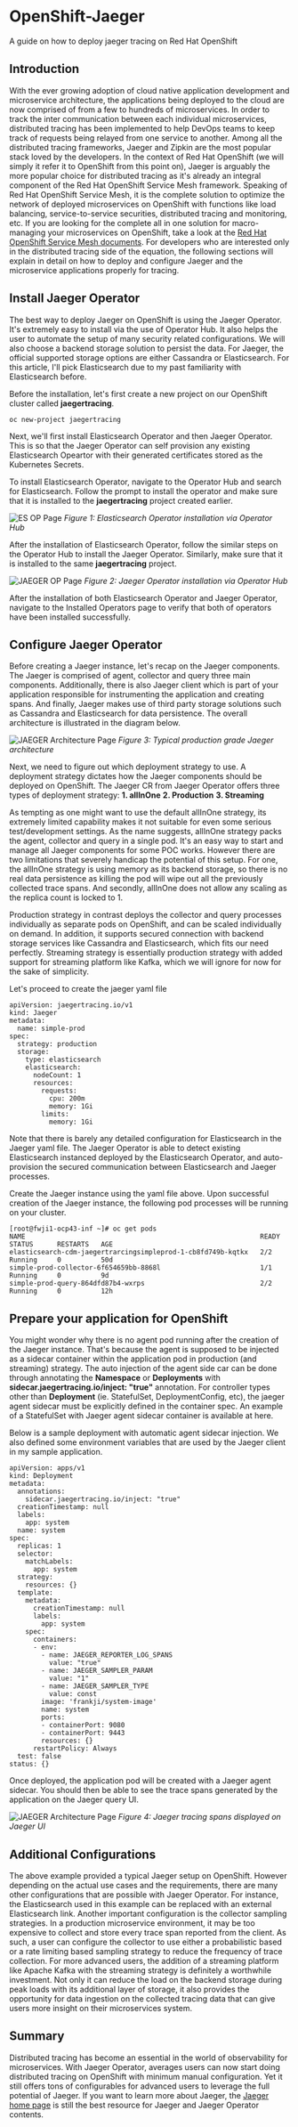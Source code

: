 # OpenShift-Jaeger
A guide on how to deploy jaeger tracing on Red Hat OpenShift

## Introduction

With the ever growing adoption of cloud native application development and microservice architecture, the applications being deployed to the cloud are now comprised of from a few to hundreds of microservices. In order to track the inter communication between each individual microservices, distributed tracing has been implemented to help DevOps teams to keep track of requests being relayed from one service to another. Among all the distributed tracing frameworks, Jaeger and Zipkin are the most popular stack loved by the developers. In the context of Red Hat OpenShift (we will simply it refer it to OpenShift from this point on), Jaeger is arguably the more popular choice for distributed tracing as it's already an integral component of the Red Hat OpenShift Service Mesh framework. Speaking of Red Hat OpenShift Service Mesh, it is the complete solution to optimize the network of deployed microservices on OpenShift with functions like load balancing, service-to-service securities, distributed tracing and monitoring, etc. If you are looking for the complete all in one solution for macro-managing your microservices on OpenShift, take a look at the [Red Hat OpenShift Service Mesh documents](https://docs.openshift.com/container-platform/4.4/service_mesh/service_mesh_arch/understanding-ossm.html). For developers who are interested only in the distributed tracing side of the equation, the following sections will explain in detail on how to deploy and configure Jaeger and the microservice applications properly for tracing.

## Install Jaeger Operator

The best way to deploy Jaeger on OpenShift is using the Jaeger Operator. It's extremely easy to install via the use of Operator Hub. It also helps the user to automate the setup of many security related configurations. We will also choose a backend storage solution to persist the data. For Jaeger, the official supported storage options are either Cassandra or Elasticsearch. For this article, I'll pick Elasticsearch due to my past familiarity with Elasticsearch before.

Before the installation, let's first create a new project on our OpenShift cluster called **jaegertracing**.
```
oc new-project jaegertracing
```

Next, we'll first install Elasticsearch Operator and then Jaeger Operator. This is so that the Jaeger Operator can self provision any existing Elasticsearch Opeartor with their generated certificates stored as the Kubernetes Secrets.

To install Elasticsearch Operator, navigate to the Operator Hub and search for Elasticsearch. Follow the prompt to install the operator and make sure that it is installed to the **jaegertracing** project created earlier.

![ES OP Page](resources/img/es_operator.png "Elasticsearch Operator")
*Figure 1: Elasticsearch Operator installation via Operator Hub*

After the installation of Elasticsearch Operator, follow the similar steps on the Operator Hub to install the Jaeger Operator. Similarly, make sure that it is installed to the same **jaegertracing** project.

![JAEGER OP Page](resources/img/jaeger_operator.png "Jaeger Operator")
*Figure 2: Jaeger Operator installation via Operator Hub*

After the installation of both Elasticsearch Operator and Jaeger Operator, navigate to the Installed Operators page to verify that both of operators have been installed successfully.

## Configure Jaeger Operator

Before creating a Jaeger instance, let's recap on the Jaeger components. The Jaeger is comprised of agent, collector and query three main components. Additionally, there is also Jaeger client which is part of your application responsible for instrumenting the application and creating spans. And finally, Jaeger makes use of third party storage solutions such as Cassandra and Elasticsearch for data persistence. The overall architecture is illustrated in the diagram below.

![JAEGER Architecture Page](resources/img/architecture-v1.png "Jaeger Architecture")
*Figure 3: Typical production grade Jaeger architecture*

Next, we need to figure out which deployment strategy to use. A deployment strategy dictates how the Jaeger components should be deployed on OpenShift. The Jaeger CR from Jaeger Operator offers three types of deployment strategy:
**1. allInOne**
**2. Production**
**3. Streaming**

As tempting as one might want to use the default allInOne strategy, its extremely limited capability makes it not suitable for even some serious test/development settings. As the name suggests, allInOne strategy packs the agent, collector and query in a single pod. It's an easy way to start and manage all Jaeger components for some POC works. However there are two limitations that severely handicap the potential of this setup. For one, the allInOne strategy is using memory as its backend storage, so there is no real data persistence as killing the pod will wipe out all the previously collected trace spans. And secondly, allInOne does not allow any scaling as the replica count is locked to 1.

Production strategy in contrast deploys the collector and query processes individually as separate pods on OpenShift, and can be scaled individually on demand. In addition, it supports secured connection with backend storage services like Cassandra and Elasticsearch, which fits our need perfectly. Streaming strategy is essentially production strategy with added support for streaming platform like Kafka, which we will ignore for now for the sake of simplicity.

Let's proceed to create the jaeger yaml file

```
apiVersion: jaegertracing.io/v1
kind: Jaeger
metadata:
  name: simple-prod
spec:
  strategy: production
  storage:
    type: elasticsearch
    elasticsearch:
      nodeCount: 1
      resources:
        requests:
          cpu: 200m
          memory: 1Gi
        limits:
          memory: 1Gi
```

Note that there is barely any detailed configuration for Elasticsearch in the Jaeger yaml file. The Jaeger Operator is able to detect existing Elasticsearch instanced deployed by the Elasticsearch Operator, and auto-provision the secured communication between Elasticsearch and Jaeger processes.

Create the Jaeger instance using the yaml file above. Upon successful creation of the Jaeger instance, the following pod processes will be running on your cluster.

```
[root@fwji1-ocp43-inf ~]# oc get pods
NAME                                                           READY   STATUS      RESTARTS   AGE
elasticsearch-cdm-jaegertrarcingsimpleprod-1-cb8fd749b-kqtkx   2/2     Running     0          50d
simple-prod-collector-6f654659bb-8868l                         1/1     Running     0          9d
simple-prod-query-864dfd87b4-wxrps                             2/2     Running     0          12h
```

## Prepare your application for OpenShift

You might wonder why there is no agent pod running after the creation of the Jaeger instance. That's because the agent is supposed to be injected as a sidecar container within the application pod in production (and streaming) strategy. The auto injection of the agent side car can be done through annotating the **Namespace** or **Deployments** with **sidecar.jaegertracing.io/inject: "true"** annotation. For controller types other than **Deployment** (ie. StatefulSet, DeploymentConfig, etc), the jaeger agent sidecar must be explicitly defined in the container spec. An example of a StatefulSet with Jaeger agent sidecar container is available at here.

Below is a sample deployment with automatic agent sidecar injection. We also defined some environment variables that are used by the Jaeger client in my sample application.

```
apiVersion: apps/v1
kind: Deployment
metadata:
  annotations:
    sidecar.jaegertracing.io/inject: "true"
  creationTimestamp: null
  labels:
    app: system
  name: system
spec:
  replicas: 1
  selector:
    matchLabels:
      app: system
  strategy:
    resources: {}
  template:
    metadata:
      creationTimestamp: null
      labels:
        app: system
    spec:
      containers:
      - env:
        - name: JAEGER_REPORTER_LOG_SPANS
          value: "true"
        - name: JAEGER_SAMPLER_PARAM
          value: "1"
        - name: JAEGER_SAMPLER_TYPE
          value: const
        image: 'frankji/system-image'
        name: system
        ports:
        - containerPort: 9080
        - containerPort: 9443
        resources: {}
      restartPolicy: Always
  test: false
status: {}
```
Once deployed, the application pod will be created with a Jaeger agent sidecar. You should then be able to see the trace spans generated by the application on the Jaeger query UI.

![JAEGER Architecture Page](resources/img/jaeger-ui.png "Jaeger Query UI")
*Figure 4: Jaeger tracing spans displayed on Jaeger UI*

## Additional Configurations

The above example provided a typical Jaeger setup on OpenShift. However depending on the actual use cases and the requirements, there are many other configurations that are possible with Jaeger Operator. For instance, the Elasticsearch used in this example can be replaced with an external Elasticsearch link. Another important configuration is the collector sampling strategies. In a production microservice environment, it may be too expensive to collect and store every trace span reported from the client. As such, a user can configure the collector to use either a probabilistic based or a rate limiting based sampling strategy to reduce the frequency of trace collection. For more advanced users, the addition of a streaming platform like Apache Kafka with the streaming strategy is definitely a worthwhile investment. Not only it can reduce the load on the backend storage during peak loads with its additional layer of storage, it also provides the opportunity for data ingestion on the collected tracing data that can give users more insight on their microservices system.

## Summary

Distributed tracing has become an essential in the world of observability for microservices. With Jaeger Operator, averages users can now start doing distributed tracing on OpenShift with minimum manual configuration. Yet it still offers tons of configurables for advanced users to leverage the full potential of Jaeger. If you want to learn more about Jaeger, the [Jaeger home page](https://www.jaegertracing.io) is still the best resource for Jaeger and Jaeger Operator contents.
